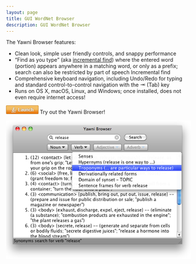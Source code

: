 ```yaml
---
layout: page
title: GUI WordNet Browser 
description: GUI WordNet Browser
---
```


The Yawni Browser features:

* Clean look, simple user friendly controls, and snappy performance
* “Find as you type” (aka [incremental find](http://www.wikipedia.com/wiki/Incremental_find)) where the entered word (portion) appears anywhere in a matching word, or only as a prefix; search can also be restricted by part of speech Incremental find
* Comprehensive keyboard navigation, including Undo/Redo for typing and standard control-to-control navigation with the ⇥ (Tab) key
* Runs on OS X, macOS, Linux, and Windows; once installed, does not even require internet access!

[![alt text](assets/webstart.png "Launch the Yawni Browser")](http://www.yawni.org/yawni.jnlp) Try out the Yawni Browser!

![alt text](assets/release_2.0_mac_screenshot.png "Yawni Browser 2.0 Screenshot")
